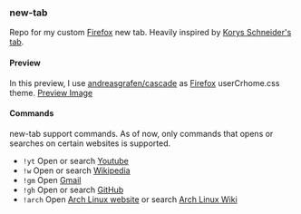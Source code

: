 ### new-tab
Repo for my custom [Firefox](https://www.mozilla.org/en-US/firefox/new/) new tab.
Heavily inspired by [Korys Schneider's tab](https://github.com/KorySchneider/tab).

#### Preview
In this preview, I use [andreasgrafen/cascade](https://github.com/andreasgrafen/cascade/) as [Firefox](https://www.mozilla.org/en-US/firefox/new/) userCrhome.css theme.
[Preview Image](./assets/preview.gif)

#### Commands
new-tab support commands.
As of now, only commands that opens or searches on certain websites is supported.

- `!yt` Open or search [Youtube](https://youtube.com)
- `!w` Open or search [Wikipedia](https://wikipedia.org)
- `!gm` Open [Gmail](https://mail.google.com)
- `!gh` Open or search [GitHub](https://github.com)
- `!arch` Open [Arch Linux website](https://archlinux.org) or search [Arch Linux Wiki](https://wiki.archlinux.org)